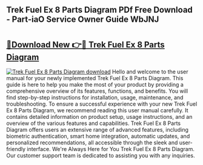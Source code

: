 ## Trek Fuel Ex 8 Parts Diagram PDf Free Download - Part-iaO Service Owner Guide WbJNJ

# <h2><a href="http://dflr1qo.blite.top/?on=Trek+Fuel+Ex+8+Parts+Diagram">🔗Download New 👉🔴 Trek Fuel Ex 8 Parts Diagram</a></h2>

[![Trek Fuel Ex 8 Parts Diagram download](https://i.imgur.com/lujVjoI.png)](http://dflr1qo.blite.top/?on=Trek+Fuel+Ex+8+Parts+Diagram)
Hello and welcome to the user manual for your newly implemented Trek Fuel Ex 8 Parts Diagram. This guide is here to help you make the most of your product by providing a comprehensive overview of its features, functions, and benefits. You will find step-by-step instructions for installation, usage, maintenance, and troubleshooting. To ensure a successful experience with your new Trek Fuel Ex 8 Parts Diagram, we recommend reading this user manual carefully. It contains detailed information on product setup, usage instructions, and an overview of the various features and capabilities. Trek Fuel Ex 8 Parts Diagram offers users an extensive range of advanced features, including biometric authentication, smart home integration, automatic updates, and personalized recommendations, all accessible through the sleek and user-friendly interface. We're Always Here for You Trek Fuel Ex 8 Parts Diagram. Our customer support team is dedicated to assisting you with any inquiries.

